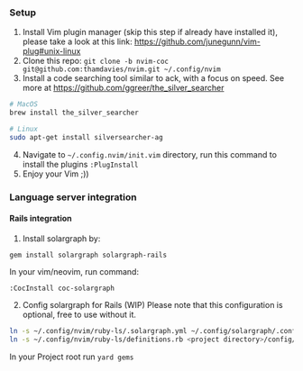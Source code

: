 ### Setup
1. Install Vim plugin manager (skip this step if already have installed it), please take a look at this link: https://github.com/junegunn/vim-plug#unix-linux
2. Clone this repo: `git clone -b nvim-coc git@github.com:thamdavies/nvim.git ~/.config/nvim`
3. Install a code searching tool similar to ack, with a focus on speed. See more at https://github.com/ggreer/the_silver_searcher
```bash
# MacOS
brew install the_silver_searcher

# Linux
sudo apt-get install silversearcher-ag
```
4. Navigate to `~/.config.nvim/init.vim` directory, run this command to install the plugins `:PlugInstall`
5. Enjoy your Vim ;))
### Language server integration
#### Rails integration
1. Install solargraph by:
```
gem install solargraph solargraph-rails
```
In your vim/neovim, run command:
```
:CocInstall coc-solargraph
```
2. Config solargraph for Rails (WIP)
Please note that this configuration is optional, free to use without it.
```bash
ln -s ~/.config/nvim/ruby-ls/.solargraph.yml ~/.config/solargraph/.config.yml
ln -s ~/.config/nvim/ruby-ls/definitions.rb <project directory>/config/definitions.rb # Don't forget to add this file to .gitignore
```
In your Project root run `yard gems`
